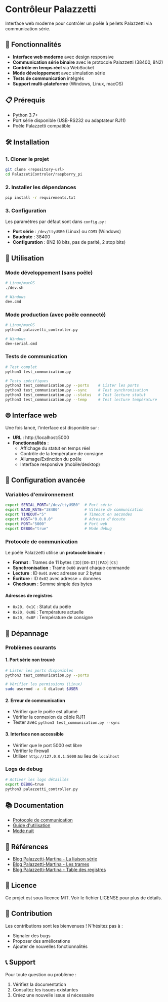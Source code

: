 # Contrôleur Palazzetti

Interface web moderne pour contrôler un poêle à pellets Palazzetti via communication série.

## 🚀 Fonctionnalités

- **Interface web moderne** avec design responsive
- **Communication série binaire** avec le protocole Palazzetti (38400, 8N2)
- **Contrôle en temps réel** via WebSocket
- **Mode développement** avec simulation série
- **Tests de communication** intégrés
- **Support multi-plateforme** (Windows, Linux, macOS)

## 📋 Prérequis

- Python 3.7+
- Port série disponible (USB-RS232 ou adaptateur RJ11)
- Poêle Palazzetti compatible

## 🛠️ Installation

### 1. Cloner le projet
```bash
git clone <repository-url>
cd PalazzetiControler/raspberry_pi
```

### 2. Installer les dépendances
```bash
pip install -r requirements.txt
```

### 3. Configuration
Les paramètres par défaut sont dans `config.py` :
- **Port série** : `/dev/ttyUSB0` (Linux) ou `COM3` (Windows)
- **Baudrate** : 38400
- **Configuration** : 8N2 (8 bits, pas de parité, 2 stop bits)

## 🎯 Utilisation

### Mode développement (sans poêle)
```bash
# Linux/macOS
./dev.sh

# Windows
dev.cmd
```

### Mode production (avec poêle connecté)
```bash
# Linux/macOS
python3 palazzetti_controller.py

# Windows
dev-serial.cmd
```

### Tests de communication
```bash
# Test complet
python3 test_communication.py

# Tests spécifiques
python3 test_communication.py --ports    # Lister les ports
python3 test_communication.py --sync     # Test synchronisation
python3 test_communication.py --status   # Test lecture statut
python3 test_communication.py --temp     # Test lecture température
```

## 🌐 Interface web

Une fois lancé, l'interface est disponible sur :
- **URL** : http://localhost:5000
- **Fonctionnalités** :
  - Affichage du statut en temps réel
  - Contrôle de la température de consigne
  - Allumage/Extinction du poêle
  - Interface responsive (mobile/desktop)

## 🔧 Configuration avancée

### Variables d'environnement
```bash
export SERIAL_PORT="/dev/ttyUSB0"  # Port série
export BAUD_RATE="38400"           # Vitesse de communication
export TIMEOUT="5"                 # Timeout en secondes
export HOST="0.0.0.0"              # Adresse d'écoute
export PORT="5000"                 # Port web
export DEBUG="true"                # Mode debug
```

### Protocole de communication

Le poêle Palazzetti utilise un **protocole binaire** :
- **Format** : Trames de 11 bytes `[ID][D0-D7][PAD][CS]`
- **Synchronisation** : Trame `0x00` avant chaque commande
- **Lecture** : ID `0x01` avec adresse sur 2 bytes
- **Écriture** : ID `0x02` avec adresse + données
- **Checksum** : Somme simple des bytes

#### Adresses de registres
- `0x20, 0x1C` : Statut du poêle
- `0x20, 0x0E` : Température actuelle
- `0x20, 0x0F` : Température de consigne

## 🐛 Dépannage

### Problèmes courants

#### 1. Port série non trouvé
```bash
# Lister les ports disponibles
python3 test_communication.py --ports

# Vérifier les permissions (Linux)
sudo usermod -a -G dialout $USER
```

#### 2. Erreur de communication
- Vérifier que le poêle est allumé
- Vérifier la connexion du câble RJ11
- Tester avec `python3 test_communication.py --sync`

#### 3. Interface non accessible
- Vérifier que le port 5000 est libre
- Vérifier le firewall
- Utiliser `http://127.0.0.1:5000` au lieu de `localhost`

### Logs de debug
```bash
# Activer les logs détaillés
export DEBUG=true
python3 palazzetti_controller.py
```

## 📚 Documentation

- [Protocole de communication](docs/protocole_palazzeti.md)
- [Guide d'utilisation](docs/guide_utilisation.md)
- [Mode nuit](docs/mode_nuit_explication.md)

## 🔗 Références

- [Blog Palazzetti-Martina - La liaison série](https://palazzetti-martina.blogspot.com/2020/01/la-liaison-serie.html)
- [Blog Palazzetti-Martina - Les trames](https://palazzetti-martina.blogspot.com/2020/01/les-trames.html)
- [Blog Palazzetti-Martina - Table des registres](https://palazzetti-martina.blogspot.com/2020/02/la-table-des-registres.html)

## 📄 Licence

Ce projet est sous licence MIT. Voir le fichier LICENSE pour plus de détails.

## 🤝 Contribution

Les contributions sont les bienvenues ! N'hésitez pas à :
- Signaler des bugs
- Proposer des améliorations
- Ajouter de nouvelles fonctionnalités

## 📞 Support

Pour toute question ou problème :
1. Vérifiez la documentation
2. Consultez les issues existantes
3. Créez une nouvelle issue si nécessaire


